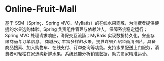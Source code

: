 # Online-Fruit-Mall
基于 SSM（Spring、Spring MVC、MyBatis）的在线水果商城，为消费者提供便捷的水果选购体验。Spring 负责组件管理与依赖注入，保障系统稳定运行；Spring MVC 处理请求响应，确保交互流畅；MyBatis 实现数据持久化，安全存储商品与订单信息。  商城展示丰富多样的水果，提供详细介绍和高清图片。具备商品搜索、加入购物车、在线支付、订单查询等功能。支持水果配送上门服务，消费者可轻松在家选购新鲜水果。系统还能分析销售数据，助力商家精准运营。 
